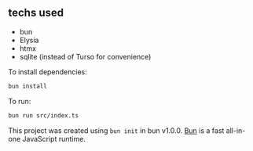 
## techs used

- bun
- Elysia
- htmx
- sqlite (instead of Turso for convenience)


To install dependencies:

```bash
bun install
```

To run:

```bash
bun run src/index.ts
```

This project was created using `bun init` in bun v1.0.0. [Bun](https://bun.sh) is a fast all-in-one JavaScript runtime.
